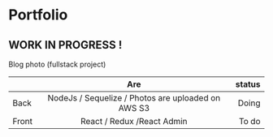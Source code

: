 # Portfolio

## WORK IN PROGRESS !


Blog photo (fullstack project)

|         | Are           | status  |
| ------- |:-------------:| -------:|
| Back    | NodeJs / Sequelize / Photos are uploaded on AWS S3 | Doing   |
| Front   | React / Redux /React Admin     | To do   |

